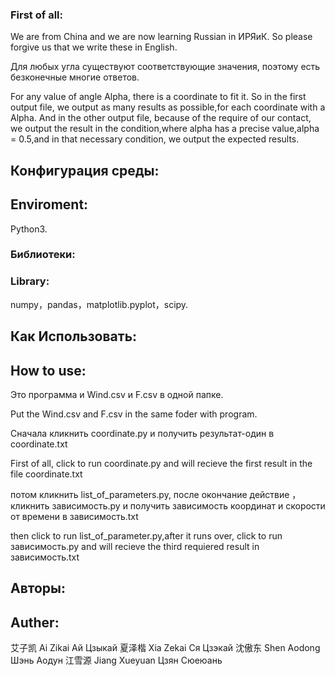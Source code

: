 ### First of all:

We are from China and we are now learning Russian in ИРЯиК. So please forgive us that we write these in English. 

Для любых угла существуют соответствующие значения, поэтому есть безконечные многие ответов.

For any value of angle Alpha, there is a coordinate to fit it. So in the first output file, we output as many results as possible,for each coordinate with a Alpha. And in the other output file, because of the require of our contact, we output the result in the condition,where alpha has a precise value,alpha = 0.5,and in that necessary condition, we output the expected results.

## Конфигурация среды:

## Enviroment:

Python3.

### Библиотеки:

### Library:

numpy，pandas，matplotlib.pyplot，scipy.



## Как Использовать:

## How to use:

Это программа и Wind.csv и F.csv в одной папке.

Put the Wind.csv and F.csv in the same foder with program.



Сначала кликнить coordinate.py и получить результат-один в coordinate.txt

First of all, click to run coordinate.py and will recieve the first result in the file coordinate.txt



потом кликнить list_of_parameters.py, после окончание действие ，
кликнить зависимость.py и получить зависимость координат и скорости от времени в зависимость.txt

then click to run list_of_parameter.py,after it runs over, click to run зависимость.py and will recieve the third requiered result in зависимость.txt



## Авторы:

## Auther:

艾子凯   Ai Zikai              Ай Цзыкай
夏泽楷   Xia Zekai           Ся Цзэкай
沈傲东   Shen Aodong    Шэнь Аодун
江雪源   Jiang Xueyuan   Цзян Сюеюань